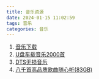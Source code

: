 ```yaml
---
title: 音乐资源
date: 2024-01-15 11:02:59
tags: 音乐
categories: 音乐
---
```



1. [音乐下载](https://www.myfreemp3.com.cn/) 
2. [U盘车载音乐2000首](https://drive.uc.cn/s/d900ad7f910c4#/list/share)
3. [DTS无损音乐](https://pan.quark.cn/s/fe1c0d06b38a#/list/share)
4. [八千首高品质歌曲随心听(83GB)](https://pan.quark.cn/s/8a005087729c#/list/share)